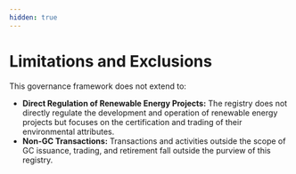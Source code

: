 ```yaml
---
hidden: true
---
```


# Limitations and Exclusions

This governance framework does not extend to:

* **Direct Regulation of Renewable Energy Projects:** The registry does not directly regulate the development and operation of renewable energy projects but focuses on the certification and trading of their environmental attributes.
* **Non-GC Transactions:** Transactions and activities outside the scope of GC issuance, trading, and retirement fall outside the purview of this registry.
